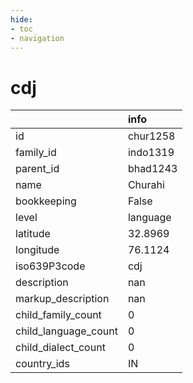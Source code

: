 ```yaml
---
hide:
- toc
- navigation
---
```

# cdj
|                      | info     |
|:---------------------|:---------|
| id                   | chur1258 |
| family_id            | indo1319 |
| parent_id            | bhad1243 |
| name                 | Churahi  |
| bookkeeping          | False    |
| level                | language |
| latitude             | 32.8969  |
| longitude            | 76.1124  |
| iso639P3code         | cdj      |
| description          | nan      |
| markup_description   | nan      |
| child_family_count   | 0        |
| child_language_count | 0        |
| child_dialect_count  | 0        |
| country_ids          | IN       |